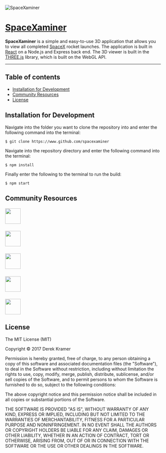 ![SpaceXaminer](readme-banner.png)  

# [SpaceXaminer](https://www.github.com/derekkramer/spacexaminer "SpaceXaminer")

**SpaceXaminer** is a simple and easy-to-use 3D application that allows you to view all completed [SpaceX](https://spacex.com) rocket launches. The application is built in [React](https://facebook.github.io/react/) on a Node.js and Express back end. The 3D viewer is built in the [THREE.js](https://threejs.org) library, which is built on the WebGL API.

---

## Table of contents

- [Installation for Development](#Installation)
- [Community Resources](#Resources)
- [License](#License)

## Installation for Development

Navigate into the folder you want to clone the repository into and enter the following command into the terminal:

```
$ git clone https://www.github.com/spacexaminer
```

Navigate into the repository directory and enter the following command into the terminal:

```
$ npm install
```

Finally enter the following to the terminal to run the build:

```
$ npm start
```

## Community Resources

##### [<img src="https://upload.wikimedia.org/wikipedia/commons/thumb/7/7e/Node.js_logo_2015.svg/591px-Node.js_logo_2015.svg.png" height="50" align="top">](https://nodejs.org)
##### [<img src="http://www.amt.in/img/services/express.png" height="50" align="top">](https://expressjs.com)
##### [<img src="https://cosmicjs.com/uploads/9c2d95d0-27b0-11e7-b6ae-8108cf4caa96-react.svg" height="50" align="top">](https://facebook.github.io/react/)
##### [<img src="https://nunustudio.org/img/logo/threejs.png" height="50" align="top">](https://threejs.org)
##### [<img src="https://upload.wikimedia.org/wikipedia/commons/thumb/2/25/WebGL_Logo.svg/1443px-WebGL_Logo.svg.png" height="50" align="top">](https://www.khronos.org/webgl/)

## License

The MIT License (MIT)

Copyright &copy; 2017 Derek Kramer

Permission is hereby granted, free of charge, to any person obtaining a copy of this software and associated documentation files (the "Software"), to deal in the Software without restriction, including without limitation the rights to use, copy, modify, merge, publish, distribute, sublicense, and/or sell copies of the Software, and to permit persons to whom the Software is furnished to do so, subject to the following conditions:

The above copyright notice and this permission notice shall be included in all copies or substantial portions of the Software.

THE SOFTWARE IS PROVIDED "AS IS", WITHOUT WARRANTY OF ANY KIND, EXPRESS OR IMPLIED, INCLUDING BUT NOT LIMITED TO THE WARRANTIES OF MERCHANTABILITY, FITNESS FOR A PARTICULAR PURPOSE AND NONINFRINGEMENT. IN NO EVENT SHALL THE AUTHORS OR COPYRIGHT HOLDERS BE LIABLE FOR ANY CLAIM, DAMAGES OR OTHER LIABILITY, WHETHER IN AN ACTION OF CONTRACT, TORT OR OTHERWISE, ARISING FROM, OUT OF OR IN CONNECTION WITH THE SOFTWARE OR THE USE OR OTHER DEALINGS IN THE SOFTWARE.

